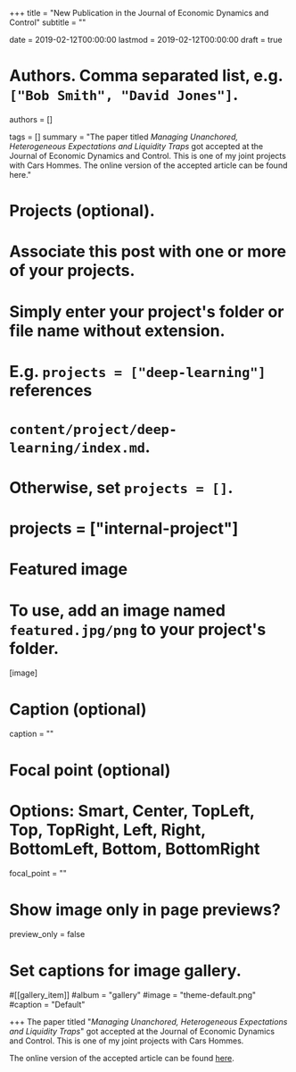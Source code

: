 +++
title = "New Publication in the Journal of Economic Dynamics and Control"
subtitle = ""

date = 2019-02-12T00:00:00
lastmod = 2019-02-12T00:00:00
draft = true

# Authors. Comma separated list, e.g. `["Bob Smith", "David Jones"]`.
authors = []

tags = []
summary = "The paper titled <i>Managing Unanchored, Heterogeneous Expectations and Liquidity Traps</i> got accepted at the Journal of Economic Dynamics and Control. This is one of my joint projects with Cars Hommes. The online version of the accepted article can be found here."

# Projects (optional).
#   Associate this post with one or more of your projects.
#   Simply enter your project's folder or file name without extension.
#   E.g. `projects = ["deep-learning"]` references 
#   `content/project/deep-learning/index.md`.
#   Otherwise, set `projects = []`.
# projects = ["internal-project"]

# Featured image
# To use, add an image named `featured.jpg/png` to your project's folder. 
[image]
  # Caption (optional)
  caption = ""

  # Focal point (optional)
  # Options: Smart, Center, TopLeft, Top, TopRight, Left, Right, BottomLeft, Bottom, BottomRight
  focal_point = ""

  # Show image only in page previews?
  preview_only = false

# Set captions for image gallery.

#[[gallery_item]]
#album = "gallery"
#image = "theme-default.png"
#caption = "Default"

+++
The paper titled "<i>Managing Unanchored, Heterogeneous Expectations and Liquidity Traps</i>" got accepted at the Journal of Economic Dynamics and Control. This is one of my joint projects with Cars Hommes.

The online version of the accepted article can be found  <a href="https://doi.org/10.1016/j.jedc.2019.01.004">here</a>.

